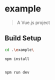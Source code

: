 # example

> A Vue.js project

## Build Setup

``` bash
cd .\example\ 

npm install


npm run dev 
 
```
